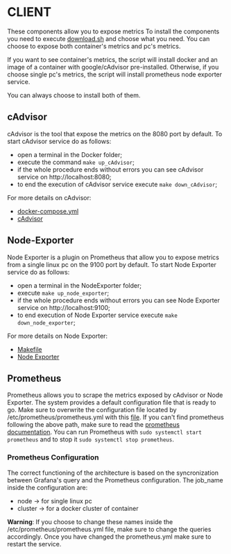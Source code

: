 # CLIENT

These components allow you to expose metrics
To install the components you need to execute [download.sh](download.sh) and choose what you need.
You can choose to expose both container's metrics and pc's metrics.

If you want to see container's metrics, the script will install docker and an image of a container with google/cAdvisor pre-installed.
Otherwise, if you choose single pc's metrics, the script will install prometheus node exporter service.

You can always choose to install both of them.

## cAdvisor

cAdvisor is the tool that expose the metrics on the 8080 port by default.
To start cAdvisor service do as follows:
- open a terminal in the Docker folder;
- execute the command ```make up_cAdvisor```;
- if the whole procedure ends without errors you can see cAdvisor service on http://localhost:8080;
- to end the execution of cAdvisor service execute ```make down_cAdvisor```;

For more details on cAdvisor:
- [docker-compose.yml](Docker_comps/docker-compose.yml)
- [cAdvisor](https://github.com/google/cadvisor)

## Node-Exporter

Node Exporter is a plugin on Prometheus that allow you to expose metrics from a single linux pc on the 9100 port by default.
To start Node Exporter service do as follows:
- open a terminal in the NodeExporter folder;
- execute ```make up_node_exporter```;
- if the whole procedure ends without errors you can see Node Exporter service on http://localhost:9100;
- to end execution of Node Exporter service execute ```make down_node_exporter```;

For more details on Node Exporter:
- [Makefile](NodeExporter_comps/Makefile)
- [Node Exporter](https://github.com/prometheus/node_exporter)

## Prometheus

Prometheus allows you to scrape the metrics exposed by cAdvisor or Node Exporter. The system provides a default configuration file that is ready to go.
Make sure to overwrite the configuration file located by /etc/prometheus/prometheus.yml with this [file](prometheus.yml).
If you can't find prometheus following the above path, make sure to read the [prometheus documentation](https://prometheus.io/docs/introduction/overview/).
You can run Prometheus with ```sudo systemctl start prometheus``` and to stop it ```sudo systemctl stop prometheus```.

### Prometheus Configuration
The correct functioning of the architecture is based on the syncronization between Grafana's query and the Prometheus configuration.
The job_name inside the configuration are:
- node -> for single linux pc
- cluster -> for a docker cluster of container

**Warning**:
If you choose to change these names inside the /etc/prometheus/prometheus.yml file, make sure to change the queries accordingly.
Once you have changed the prometheus.yml make sure to restart the service.
